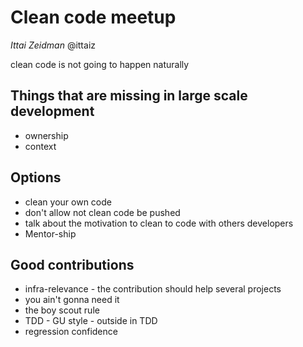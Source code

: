 # Clean code meetup
*Ittai Zeidman*
@ittaiz

clean code is not going to happen naturally

## Things that are missing in large scale development
* ownership
* context

## Options
* clean your own code
* don't allow not clean code be pushed
* talk about the motivation to clean to code with others developers
* Mentor-ship

## Good contributions
* infra-relevance - the contribution should help several projects
* you ain't gonna need it
* the boy scout rule
* TDD - GU style - outside in TDD
* regression confidence
